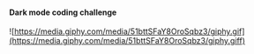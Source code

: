 #### Dark mode coding challenge

![https://media.giphy.com/media/51bttSFaY8OroSqbz3/giphy.gif](https://media.giphy.com/media/51bttSFaY8OroSqbz3/giphy.giff)
